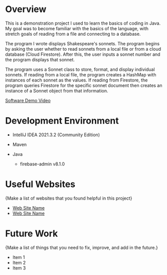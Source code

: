 # Overview

This is a demonstration project I used to learn the basics of coding in Java. My goal was to become familiar with the basics of the language, with stretch goals of reading from a file and connecting to a database.

The program I wrote displays Shakespeare's sonnets. The program begins by asking the user whether to read sonnets from a local file or from a cloud database (Cloud Firestore). After this, the user inputs a sonnet number and the program displays that sonnet.

The program uses a Sonnet class to store, format, and display individual sonnets. If reading from a local file, the program creates a HashMap with instances of each sonnet as the values. If reading from Firestore, the program queries Firestore for the specific sonnet document then creates an instance of a Sonnet object from that information.

[Software Demo Video](http://youtube.link.goes.here)

# Development Environment

* IntelliJ IDEA 2021.3.2 (Community Edition)

* Maven

* Java
  * firebase-admin v8.1.0


# Useful Websites

{Make a list of websites that you found helpful in this project}
* [Web Site Name](http://url.link.goes.here)
* [Web Site Name](http://url.link.goes.here)

# Future Work

{Make a list of things that you need to fix, improve, and add in the future.}
* Item 1
* Item 2
* Item 3

